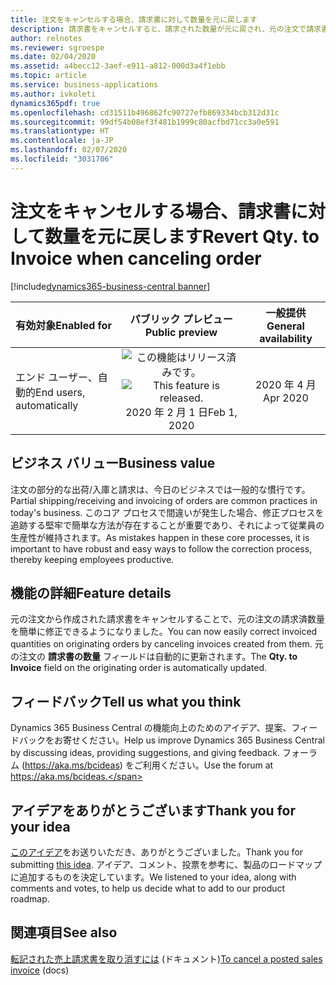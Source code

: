 ```yaml
---
title: 注文をキャンセルする場合、請求書に対して数量を元に戻します
description: 請求書をキャンセルすると、請求された数量が元に戻され、元の注文で請求書の数量がリセットされるようになりました。
author: relnotes
ms.reviewer: sgroespe
ms.date: 02/04/2020
ms.assetid: a4becc12-3aef-e911-a812-000d3a4f1ebb
ms.topic: article
ms.service: business-applications
ms.author: ivkoleti
dynamics365pdf: true
ms.openlocfilehash: cd31511b496862fc90727efb869334bcb312d31c
ms.sourcegitcommit: 99df54b08ef3f481b1999c80acfbd71cc3a0e591
ms.translationtype: HT
ms.contentlocale: ja-JP
ms.lasthandoff: 02/07/2020
ms.locfileid: "3031706"
---
```

# <a name="revert-qty-to-invoice-when-canceling-order"></a><span data-ttu-id="352fa-103">注文をキャンセルする場合、請求書に対して数量を元に戻します</span><span class="sxs-lookup"><span data-stu-id="352fa-103">Revert Qty. to Invoice when canceling order</span></span>
[!include[dynamics365-business-central banner](../includes/dynamics365-business-central.md)]

| <span data-ttu-id="352fa-104">有効対象</span><span class="sxs-lookup"><span data-stu-id="352fa-104">Enabled for</span></span>    |  <span data-ttu-id="352fa-105">パブリック プレビュー</span><span class="sxs-lookup"><span data-stu-id="352fa-105">Public preview</span></span> | <span data-ttu-id="352fa-106">一般提供</span><span class="sxs-lookup"><span data-stu-id="352fa-106">General availability</span></span> | 
| ---------- | :----------: |:----------: |
|<span data-ttu-id="352fa-107">エンド ユーザー、自動的</span><span class="sxs-lookup"><span data-stu-id="352fa-107">End users, automatically</span></span>|<span data-ttu-id="352fa-108">![この機能はリリース済みです。](/dynamics365-release-plan/media/green-checkmark.png "この機能はリリース済みです。")</span><span class="sxs-lookup"><span data-stu-id="352fa-108">![This feature is released.](/dynamics365-release-plan/media/green-checkmark.png "This feature is released.")</span></span> <span data-ttu-id="352fa-109">2020 年 2 月 1 日</span><span class="sxs-lookup"><span data-stu-id="352fa-109">Feb 1, 2020</span></span>| <span data-ttu-id="352fa-110">2020 年 4 月</span><span class="sxs-lookup"><span data-stu-id="352fa-110">Apr 2020</span></span>|


## <a name="business-value"></a><span data-ttu-id="352fa-111">ビジネス バリュー</span><span class="sxs-lookup"><span data-stu-id="352fa-111">Business value</span></span>
<!-- bv start -->
<span data-ttu-id="352fa-112">注文の部分的な出荷/入庫と請求は、今日のビジネスでは一般的な慣行です。</span><span class="sxs-lookup"><span data-stu-id="352fa-112">Partial shipping/receiving and invoicing of orders are common practices in today's business.</span></span> <span data-ttu-id="352fa-113">このコア プロセスで間違いが発生した場合、修正プロセスを追跡する堅牢で簡単な方法が存在することが重要であり、それによって従業員の生産性が維持されます。</span><span class="sxs-lookup"><span data-stu-id="352fa-113">As mistakes happen in these core processes, it is important to have robust and easy ways to follow the correction process, thereby keeping employees productive.</span></span> 
<!-- bv end -->



## <a name="feature-details"></a><span data-ttu-id="352fa-114">機能の詳細</span><span class="sxs-lookup"><span data-stu-id="352fa-114">Feature details</span></span>
<!--feature detail start -->
<span data-ttu-id="352fa-115">元の注文から作成された請求書をキャンセルすることで、元の注文の請求済数量を簡単に修正できるようになりました。</span><span class="sxs-lookup"><span data-stu-id="352fa-115">You can now easily correct invoiced quantities on originating orders by canceling invoices created from them.</span></span> <span data-ttu-id="352fa-116">元の注文の **請求書の数量** フィールドは自動的に更新されます。</span><span class="sxs-lookup"><span data-stu-id="352fa-116">The **Qty. to Invoice** field on the originating order is automatically updated.</span></span> 
<!--feature detail end -->






## <a name="tell-us-what-you-think"></a><span data-ttu-id="352fa-117">フィードバック</span><span class="sxs-lookup"><span data-stu-id="352fa-117">Tell us what you think</span></span>
<span data-ttu-id="352fa-118">Dynamics 365 Business Central の機能向上のためのアイデア、提案、フィードバックをお寄せください。</span><span class="sxs-lookup"><span data-stu-id="352fa-118">Help us improve Dynamics 365 Business Central by discussing ideas, providing suggestions, and giving feedback.</span></span> <span data-ttu-id="352fa-119">フォーラム (https://aka.ms/bcideas) をご利用ください。</span><span class="sxs-lookup"><span data-stu-id="352fa-119">Use the forum at https://aka.ms/bcideas.</span></span>



## <a name="thank-you-for-your-idea"></a><span data-ttu-id="352fa-120">アイデアをありがとうございます</span><span class="sxs-lookup"><span data-stu-id="352fa-120">Thank you for your idea</span></span>
<span data-ttu-id="352fa-121">[このアイデア](https://experience.dynamics.com/ideas/idea/?ideaid=e64f533a-783c-e911-867a-0003ff689eb8)をお送りいただき、ありがとうございました。</span><span class="sxs-lookup"><span data-stu-id="352fa-121">Thank you for submitting [this idea](https://experience.dynamics.com/ideas/idea/?ideaid=e64f533a-783c-e911-867a-0003ff689eb8).</span></span> <span data-ttu-id="352fa-122">アイデア、コメント、投票を参考に、製品のロードマップに追加するものを決定しています。</span><span class="sxs-lookup"><span data-stu-id="352fa-122">We listened to your idea, along with comments and votes, to help us decide what to add to our product roadmap.</span></span>

## <a name="see-also"></a><span data-ttu-id="352fa-123">関連項目</span><span class="sxs-lookup"><span data-stu-id="352fa-123">See also</span></span>

<span data-ttu-id="352fa-124">[転記された売上請求書を取り消すには](https://docs.microsoft.com/dynamics365/business-central/sales-how-correct-cancel-sales-invoice#to-cancel-a-posted-sales-invoice) (ドキュメント)</span><span class="sxs-lookup"><span data-stu-id="352fa-124">[To cancel a posted sales invoice](https://docs.microsoft.com/dynamics365/business-central/sales-how-correct-cancel-sales-invoice#to-cancel-a-posted-sales-invoice) (docs)</span></span>

